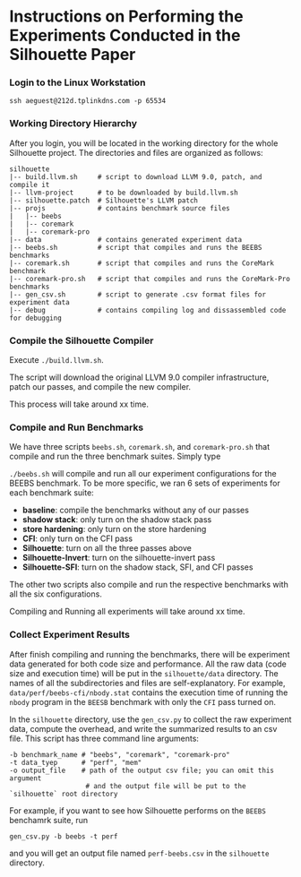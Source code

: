 # Instructions on Performing the Experiments Conducted in the Silhouette Paper

### Login to the Linux Workstation
`ssh aeguest@212d.tplinkdns.com -p 65534`

### Working Directory Hierarchy
After you login, you will be located in the working directory for the
whole Silhouette project. The directories and files are organized as follows:

```
silhouette
|-- build.llvm.sh     # script to download LLVM 9.0, patch, and compile it
|-- llvm-project      # to be downloaded by build.llvm.sh
|-- silhouette.patch  # Silhouette's LLVM patch
|-- projs             # contains benchmark source files
|   |-- beebs
|   |-- coremark
|   |-- coremark-pro
|-- data              # contains generated experiment data
|-- beebs.sh          # script that compiles and runs the BEEBS benchmarks
|-- coremark.sh       # script that compiles and runs the CoreMark benchmark
|-- coremark-pro.sh   # script that compiles and runs the CoreMark-Pro benchmarks
|-- gen_csv.sh        # script to generate .csv format files for experiment data
|-- debug             # contains compiling log and dissassembled code for debugging
```

### Compile the Silhouette Compiler
Execute `./build.llvm.sh`.

The script will download the original LLVM 9.0 compiler infrastructure,
patch our passes, and compile the new compiler.

This process will take around xx time.

### Compile and Run Benchmarks
We have three scripts `beebs.sh`, `coremark.sh`, and `coremark-pro.sh`
that compile and run the three benchmark suites. Simply type

`./beebs.sh` will compile and run all our experiment configurations
for the BEEBS benchmark. To be more specific, we ran 6 sets of experiments
for each benchmark suite:
- **baseline**: compile the benchmarks without any of our passes
- **shadow stack**: only turn on the shadow stack pass
- **store hardening**: only turn on the store hardening
- **CFI**: only turn on the CFI pass
- **Silhouette**: turn on all the three passes above
- **Silhouette-Invert**: turn on the silhouette-invert pass
- **Silhouette-SFI**: turn on the shadow stack, SFI, and CFI passes

The other two scripts also compile and run the respective benchmarks
with all the six configurations.

Compiling and Running all experiments will take around xx time.

### Collect Experiment Results
After finish compiling and running the benchmarks, there will be
experiment data generated for both code size and performance.
All the raw data (code size and execution time) will be put in the
`silhouette/data` directory.  The names of all the subdirectories and
files are self-explanatory. For example, `data/perf/beebs-cfi/nbody.stat`
contains the execution time of running the `nbody` program in the `BEESB`
benchmark with only the `CFI` pass turned on.

In the `silhouette` directory, use the `gen_csv.py` to collect the raw
experiment data, compute the overhead, and write the summarized results
to an csv file. This script has three command line arguments:
```
-b benchmark_name # "beebs", "coremark", "coremark-pro"
-t data_tyep      # "perf", "mem"
-o output_file    # path of the output csv file; you can omit this argument
                   # and the output file will be put to the `silhouette` root directory
```

For example, if you want to see how Silhouette performs on the `BEEBS` benchamrk
suite, run

`gen_csv.py -b beebs -t perf`

and you will get an output file named `perf-beebs.csv` in the
`silhouette` directory.
